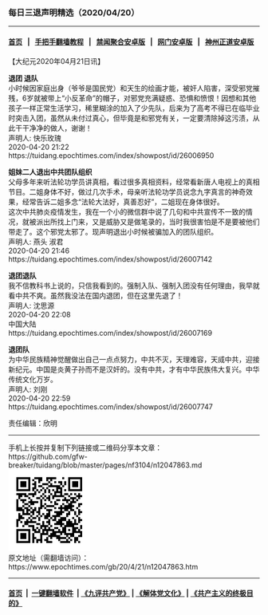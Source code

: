 ### 每日三退声明精选（2020/04/20）
------------------------

#### [首页](https://github.com/gfw-breaker/banned-news1/blob/master/README.md) &nbsp;&nbsp;|&nbsp;&nbsp; [手把手翻墙教程](https://github.com/gfw-breaker/guides/wiki) &nbsp;&nbsp;|&nbsp;&nbsp; [禁闻聚合安卓版](https://github.com/gfw-breaker/bn-android) &nbsp;&nbsp;|&nbsp;&nbsp; [网门安卓版](https://github.com/oGate2/oGate) &nbsp;&nbsp;|&nbsp;&nbsp; [神州正道安卓版](https://github.com/SzzdOgate/update) 



<div class="post_content" id="artbody" itemprop="articleBody">
 <!-- article content begin -->
 <p>
  【大纪元2020年04月21日讯】
 </p>
 <p>
  <strong>
   退团 退队
  </strong>
  <br/>
  小时候因家庭出身（爷爷是国民党）和天生的绘画才能，被奸人陷害，深受邪党摧残，6岁就被带上“小反革命”的帽子，对邪党充满疑惑、恐惧和愤恨！因想和其他孩子一样正常生活学习，稀里糊涂的加入了少先队，后来为了高考不得已在临毕业时突击入团，虽然从未付过真心，但毕竟是和邪党有关，一定要清除掉这污渍，从此干干净净的做人，谢谢！
  <br/>
  声明人: 快乐玫瑰
  <br/>
  2020-04-20 21:22
  <br/>
  https://tuidang.epochtimes.com/index/showpost/id/26006950
 </p>
 <p>
  <strong>
   姐妹二人退出中共团队组织
  </strong>
  <br/>
  父母多年来听法轮功学员讲真相，看过很多真相资料，经常看新唐人电视上的真相节目。二姐身体不好，做过几次手术，母亲听法轮功学员说念九字真言的神奇效果，经常告诉二姐多念“法轮大法好，真善忍好”，二姐现在身体很好。
  <br/>
  这次中共肺炎疫情发生，我在一个小的微信群中说了几句和中共宣传不一致的情况，就被派出所找上门来，又是威胁又是做笔录的，当时我很害怕是不是要被他们带走了。这个邪党太邪了。现声明退出小时候被骗加入的团队组织。
  <br/>
  声明人: 燕头 淑君
  <br/>
  2020-04-20 21:46
  <br/>
  https://tuidang.epochtimes.com/index/showpost/id/26007142
 </p>
 <p>
  <strong>
   退团退队
  </strong>
  <br/>
  我不信教科书上说的，只信我看到的。强制入队、强制入团没有任何理由，我早就看中共不爽。虽然我没法在国内退团，但在这里先退了！
  <br/>
  声明人: 沈思源
  <br/>
  2020-04-20 22:08
  <br/>
  中国大陆
  <br/>
  https://tuidang.epochtimes.com/index/showpost/id/26007169
 </p>
 <p>
  <strong>
   退团队
  </strong>
  <br/>
  为中华民族精神觉醒做出自己一点点努力，中共不灭，天理难容，天烕中共，迎接新纪元。中国是炎黄子孙而不是汉奸的。没有中共，才有中华民族伟大复兴。中华传统文化万岁。
  <br/>
  声明人: 刘刚
  <br/>
  2020-04-20 22:59
  <br/>
  https://tuidang.epochtimes.com/index/showpost/id/26007747
 </p>
 <p>
  责任编辑：欣明
 </p>
 <!-- article content end -->
 <div id="below_article_ad">
 </div>
</div>

<hr/>
手机上长按并复制下列链接或二维码分享本文章：<br/>
https://github.com/gfw-breaker/tuidang/blob/master/pages/nf3104/n12047863.md <br/>
<a href='https://github.com/gfw-breaker/tuidang/blob/master/pages/nf3104/n12047863.md'><img src='https://github.com/gfw-breaker/tuidang/blob/master/pages/nf3104/n12047863.md.png'/></a> <br/>
原文地址（需翻墙访问）：https://www.epochtimes.com/gb/20/4/21/n12047863.htm


------------------------
#### [首页](https://github.com/gfw-breaker/banned-news/blob/master/README.md) &nbsp;|&nbsp; [一键翻墙软件](https://github.com/gfw-breaker/nogfw/blob/master/README.md) &nbsp;| [《九评共产党》](https://github.com/gfw-breaker/9ping.md/blob/master/README.md#九评之一评共产党是什么) | [《解体党文化》](https://github.com/gfw-breaker/jtdwh.md/blob/master/README.md) | [《共产主义的终极目的》](https://github.com/gfw-breaker/gczydzjmd.md/blob/master/README.md)


<img src='http://gfw-breaker.win/tuidang/pages/nf3104/n12047863.md' width='0px' height='0px'/>